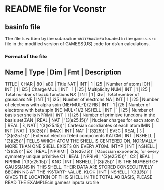 # README file for Vconstr


## basinfo file

The file is written by the subroutine `WRITEBASINFO` located in the `gamess.src` file in the modified
version of GAMESS(US) code for dsfun calculations.

### Format of the file

Name   | Type | Dim    | Fmt           | Description
-------------------------------------------------------------
TITLE  | CHAR |     80 |           a80 | Title
NAT    | INT  |      1 |           i25 | Number of atoms
ICH    | INT  |      1 |           i25 | Charge
MUL    | INT  |      1 |           i25 | Multiplicity
NUM    | INT  |      1 |           i25 | Total number of basis functions 
NX     | INT  |      1 |           i25 | Total number of gaussians 
NE     | INT  |      1 |           i25 | Number of electrons
NA     | INT  |      1 |           i25 | Number of electrons with alpha spin (NE+MUL-1)/2
NB     | INT  |      1 |           i25 | Number of electrons with beta spin (NE-MUL+1)/2
NSHELL | INT  |      1 |           i25 | Number of basis set shells
NPRIMI | INT  |      1 |           i25 | Number of primitive functions in the basis set
ZAN    | REAL |    NAT | '(3(e25.15))' | Nuclear charges for each atom
C      | REAL | 3, NAT | '(3(e25.15))' | Cartesian coordiantes of each atom 
IMIN   | INT  |    NAT |    '(3(i25))' |
IMAX   | INT  |    NAT |    '(3(i25))' |
EVEC   | REAL |      3 | '(3(e25.15))' | External electric fieled components
KATOM  | INT  | NSHELL |    '(3(i25))' | TELLS WHICH ATOM THE SHELL IS CENTERED ON, NORMALLY MORE THAN ONE SHELL EXISTS ON EVERY ATOM.
INTYP  | INT  | NSHELL |    '(3(i25))' | 
EX     | REAL | NPRIMI | '(3(e25.15))' | Gaussian exponents, for every symmetry unique primitive
C1     | REAL | NPRIMI | '(3(e25.15))' | 
C2     | REAL | NPRIMI | '(3(e25.15))' | 
KNG    | INT  | NSHELL |    '(3(i25))' | IS THE NUMBER OF GAUSSIANS IN THIS SHELL.  THEIR DATA ARE STORED CONSECUTIVELY BEGINNING AT THE -KSTART- VALUE.
KLOC   | INT  | NSHELL |    '(3(i25))' | GIVES THE LOCATION OF THIS SHELL IN THE TOTAL AO BASIS, PLEASE READ THE EXAMPLEcin gamess inputa.src file
